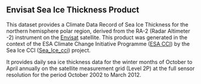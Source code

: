 ## Envisat Sea Ice Thickness Product 

This dataset provides a Climate Data Record of Sea Ice Thickness for the northern hemisphere polar region, derived from the RA-2 (Radar Altimeter -2) instrument on the [Envisat](https://earth.esa.int/eogateway/missions/envisat) satellite. This product was generated in the context of the ESA Climate Change Initiative Programme ([ESA CCI](https://climate.esa.int/en/)) by the Sea Ice CCI ([Sea_Ice_cci](https://climate.esa.int/en/odp/#/project/sea-ice)) project.

It provides daily sea ice thickness data for the winter months of October to April annually on the satellite measurement grid (Level 2P) at the full sensor resolution for the period October 2002 to March 2012.
